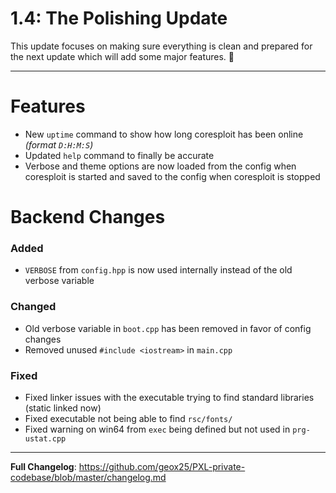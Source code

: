 # 1.4: The Polishing Update
This update focuses on making sure everything is clean and prepared for the next update which will add some major features. :tada:

---
# Features

- New `uptime` command to show how long coresploit has been online *(format `D:H:M:S`)*
- Updated `help` command to finally be accurate
- Verbose and theme options are now loaded from the config when coresploit is started and saved to the config when coresploit is stopped

# Backend Changes

### Added

- `VERBOSE` from `config.hpp` is now used internally instead of the old verbose variable

### Changed

- Old verbose variable in `boot.cpp` has been removed in favor of config changes
- Removed unused `#include <iostream>` in `main.cpp`

### Fixed

- Fixed linker issues with the executable trying to find standard libraries (static linked now)
- Fixed executable not being able to find `rsc/fonts/`
- Fixed warning on win64 from `exec` being defined but not used in `prg-ustat.cpp`

---

**Full Changelog**: https://github.com/geox25/PXL-private-codebase/blob/master/changelog.md
